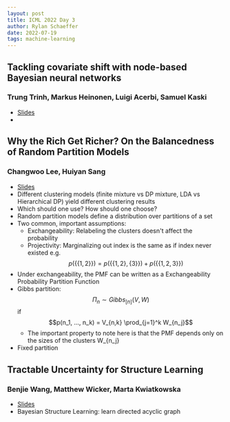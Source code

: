 ```yaml
---
layout: post
title: ICML 2022 Day 3
author: Rylan Schaeffer
date: 2022-07-19
tags: machine-learning
---
```


## Tackling covariate shift with node-based Bayesian neural networks
###  Trung Trinh, Markus Heinonen, Luigi Acerbi, Samuel Kaski

- [Slides](https://icml.cc/media/icml-2022/Slides/17368_nXMQMZ0.pdf)
- 


## Why the Rich Get Richer? On the Balancedness of Random Partition Models
### Changwoo Lee, Huiyan Sang 

- [Slides](https://icml.cc/media/icml-2022/Slides/16514_OuEYI6G.pdf)
- Different clustering models (finite mixture vs DP mixture, LDA vs Hierarchical DP) yield different 
  clustering results
- Which should one use? How should one choose?
- Random partition models define a distribution over partitions of a set
- Two common, important assumptions:
  - Exchangeability: Relabeling the clusters doesn't affect the probability
  - Projectivity: Marginalizing out index is the same as if index never existed
    e.g. $$p(\{\{1, 2 \}\}) = p(\{\{1, 2\}, \{ 3 \} \}) + p(\{ \{ 1, 2, 3 \} \})$$
- Under exchangeability, the PMF can be written as a Exchangeability Probability Partition Function
- Gibbs partition: $$\Pi_n \sim Gibbs_{[n]}(V, W)$$ if $$p(n_1, ..., n_k) = V_{n,k} \prod_{j=1}^k W_{n_j}$$
  - The important property to note here is that the PMF depends only on the sizes of the clusters W_{n_j}
- Fixed partition 


## Tractable Uncertainty for Structure Learning
###  Benjie Wang, Matthew Wicker, Marta Kwiatkowska

- [Slides](https://icml.cc/media/icml-2022/Slides/18118_xfL5Ti2.pdf)
- Bayesian Structure Learning: learn directed acyclic graph